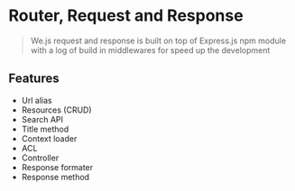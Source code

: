# Router, Request and Response

> We.js request and response is built on top of Express.js npm module with a log of build in middlewares for speed up the development

## Features

- Url alias
- Resources (CRUD)
- Search API
- Title method
- Context loader
- ACL
- Controller
- Response formater
- Response method
